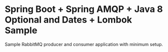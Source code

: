 # Spring Boot + Spring AMQP + Java 8 Optional and Dates + Lombok Sample

Sample RabbitMQ producer and consumer application with minimum setup.